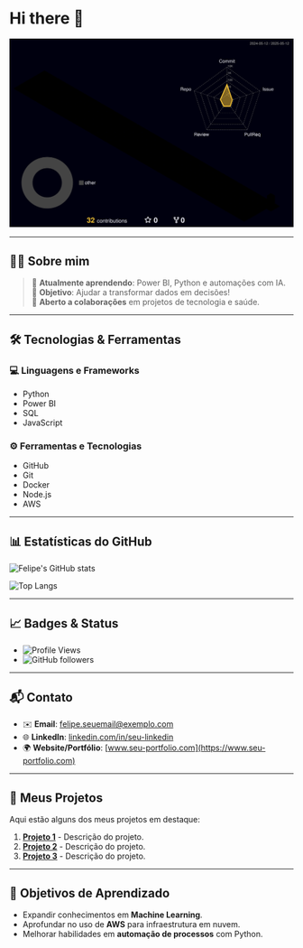 # Hi there 👋

![Meu perfil 3D](https://raw.githubusercontent.com/FelipeBNogueira/FelipeBNogueira/main/profile-3d-contrib/profile-night-rainbow.svg)

---

## 🧑‍💻 Sobre mim

> 🌱 **Atualmente aprendendo**: Power BI, Python e automações com IA.  
> 🎯 **Objetivo**: Ajudar a transformar dados em decisões!  
> 🤝 **Aberto a colaborações** em projetos de tecnologia e saúde.

---

## 🛠️ Tecnologias & Ferramentas

### 💻 **Linguagens e Frameworks**

- Python
- Power BI
- SQL
- JavaScript

### ⚙️ **Ferramentas e Tecnologias**

- GitHub
- Git
- Docker
- Node.js
- AWS

---

## 📊 **Estatísticas do GitHub**

![Felipe's GitHub stats](https://github-readme-stats.vercel.app/api?username=FelipeBNogueira&show_icons=true&theme=radical)

![Top Langs](https://github-readme-stats.vercel.app/api/top-langs/?username=FelipeBNogueira&layout=compact&theme=radical)

---

## 📈 **Badges & Status**

- ![Profile Views](https://komarev.com/ghpvc/?username=FelipeBNogueira&style=flat-square)
- ![GitHub followers](https://img.shields.io/github/followers/FelipeBNogueira?style=social)

---

## 📬 **Contato**

- ✉️ **Email**: felipe.seuemail@exemplo.com  
- 🌐 **LinkedIn**: [linkedin.com/in/seu-linkedin](https://www.linkedin.com/in/seu-linkedin)  
- 🌍 **Website/Portfólio**: [www.seu-portfolio.com](https://www.seu-portfolio.com)

---

## 🎯 **Meus Projetos**

Aqui estão alguns dos meus projetos em destaque:

1. [**Projeto 1**](https://github.com/FelipeBNogueira/projeto-1) - Descrição do projeto.
2. [**Projeto 2**](https://github.com/FelipeBNogueira/projeto-2) - Descrição do projeto.
3. [**Projeto 3**](https://github.com/FelipeBNogueira/projeto-3) - Descrição do projeto.

---

## 📌 **Objetivos de Aprendizado**

- Expandir conhecimentos em **Machine Learning**.
- Aprofundar no uso de **AWS** para infraestrutura em nuvem.
- Melhorar habilidades em **automação de processos** com Python.
